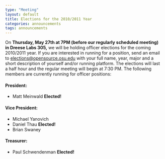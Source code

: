 ```yaml
---
type: "Meeting"
layout: default
title: Elections for the 2010/2011 Year
categories: announcements
tags: announcements
---
```

On **Thursday, May 27th at 7PM (before our regularly scheduled meeting) in Dreese Labs 305,** we will be holding officer elections for the coming 2010/2011 year. If you are interested in running for a position, send an email to elections@opensource.osu.edu with your full name, year, major and a short description of yourself and/or running platform. The elections will last a half hour and the regular meeting will begin at 7:30 PM. The following members are currently running for officer positions:

#### President:

-   Matt Meinwald **Elected!**

#### Vice President:

- Michael Yanovich
- Daniel Thau **Elected!**
- Brian Swaney

#### Treasurer:

- Paul Schwendenman **Elected!**
